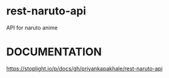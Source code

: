 # rest-naruto-api
API for naruto anime 


<h1>DOCUMENTATION</h1>

https://stoplight.io/p/docs/gh/priyankapakhale/rest-naruto-api
